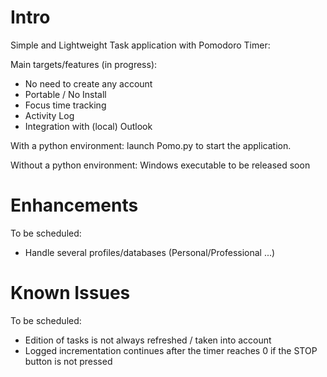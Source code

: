 # Intro

Simple and Lightweight Task application with Pomodoro Timer:

Main targets/features (in progress):
- No need to create any account
- Portable / No Install
- Focus time tracking
- Activity Log
- Integration with (local) Outlook

With a python environment: launch Pomo.py to start the application.

Without a python environment: Windows executable to be released soon

# Enhancements

To be scheduled:
- Handle several profiles/databases (Personal/Professional ...)

# Known Issues

To be scheduled:
- Edition of tasks is not always refreshed / taken into account
- Logged incrementation continues after the timer reaches 0 if the STOP button is not pressed
